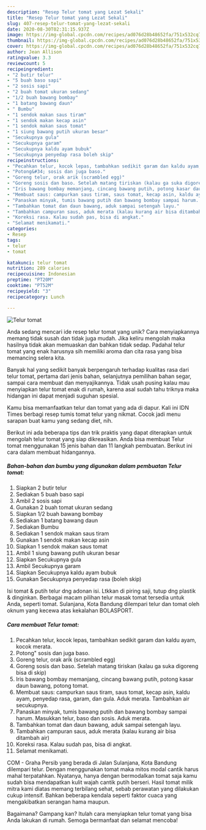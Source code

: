 ```yaml
---
description: "Resep Telur tomat yang Lezat Sekali"
title: "Resep Telur tomat yang Lezat Sekali"
slug: 407-resep-telur-tomat-yang-lezat-sekali
date: 2020-08-30T02:31:15.937Z
image: https://img-global.cpcdn.com/recipes/ad076d28b48652fa/751x532cq70/telur-tomat-foto-resep-utama.jpg
thumbnail: https://img-global.cpcdn.com/recipes/ad076d28b48652fa/751x532cq70/telur-tomat-foto-resep-utama.jpg
cover: https://img-global.cpcdn.com/recipes/ad076d28b48652fa/751x532cq70/telur-tomat-foto-resep-utama.jpg
author: Jean Allison
ratingvalue: 3.3
reviewcount: 5
recipeingredient:
- "2 butir telur"
- "5 buah baso sapi"
- "2 sosis sapi"
- "2 buah tomat ukuran sedang"
- "1/2 buah bawang bombay"
- "1 batang bawang daun"
- " Bumbu"
- "1 sendok makan saus tiram"
- "1 sendok makan kecap asin"
- "1 sendok makan saus tomat"
- "1 siung bawang putih ukuran besar"
- "Secukupnya gula"
- "Secukupnya garam"
- "Secukupnya kaldu ayam bubuk"
- "Secukupnya penyedap rasa boleh skip"
recipeinstructions:
- "Pecahkan telur, kocok lepas, tambahkan sedikit garam dan kaldu ayam, kocok merata."
- "Potong&#34; sosis dan juga baso."
- "Goreng telur, orak arik (scrambled egg)"
- "Goreng sosis dan baso. Setelah matang tiriskan (kalau ga suka digoreng bisa di skip)"
- "Iris bawang bombay memanjang, cincang bawang putih, potong kasar daun bawang, potong tomat."
- "Membuat saus: campurkan saus tiram, saus tomat, kecap asin, kaldu ayam, penyedap rasa, garam, dan gula. Aduk merata. Tambahkan air secukupnya."
- "Panaskan minyak, tumis bawang putih dan bawang bombay sampai harum. Masukkan telur, baso dan sosis. Aduk merata."
- "Tambahkan tomat dan daun bawang, aduk sampai setengah layu."
- "Tambahkan campuran saus, aduk merata (kalau kurang air bisa ditambah air)"
- "Koreksi rasa. Kalau sudah pas, bisa di angkat."
- "Selamat menikamati."
categories:
- Resep
tags:
- telur
- tomat

katakunci: telur tomat 
nutrition: 289 calories
recipecuisine: Indonesian
preptime: "PT20M"
cooktime: "PT52M"
recipeyield: "3"
recipecategory: Lunch

---
```



![Telur tomat](https://img-global.cpcdn.com/recipes/ad076d28b48652fa/751x532cq70/telur-tomat-foto-resep-utama.jpg)

Anda sedang mencari ide resep telur tomat yang unik? Cara menyiapkannya memang tidak susah dan tidak juga mudah. Jika keliru mengolah maka hasilnya tidak akan memuaskan dan bahkan tidak sedap. Padahal telur tomat yang enak harusnya sih memiliki aroma dan cita rasa yang bisa memancing selera kita.

Banyak hal yang sedikit banyak berpengaruh terhadap kualitas rasa dari telur tomat, pertama dari jenis bahan, selanjutnya pemilihan bahan segar, sampai cara membuat dan menyajikannya. Tidak usah pusing kalau mau menyiapkan telur tomat enak di rumah, karena asal sudah tahu triknya maka hidangan ini dapat menjadi suguhan spesial.

Kamu bisa memanfaatkan telur dan tomat yang ada di dapur. Kali ini IDN Times berbagi resep tumis tomat telur yang nikmat. Cocok jadi menu sarapan buat kamu yang sedang diet, nih.


Berikut ini ada beberapa tips dan trik praktis yang dapat diterapkan untuk mengolah telur tomat yang siap dikreasikan. Anda bisa membuat Telur tomat menggunakan 15 jenis bahan dan 11 langkah pembuatan. Berikut ini cara dalam membuat hidangannya.

<!--inarticleads1-->

##### Bahan-bahan dan bumbu yang digunakan dalam pembuatan Telur tomat:

1. Siapkan 2 butir telur
1. Sediakan 5 buah baso sapi
1. Ambil 2 sosis sapi
1. Gunakan 2 buah tomat ukuran sedang
1. Siapkan 1/2 buah bawang bombay
1. Sediakan 1 batang bawang daun
1. Sediakan  Bumbu
1. Sediakan 1 sendok makan saus tiram
1. Gunakan 1 sendok makan kecap asin
1. Siapkan 1 sendok makan saus tomat
1. Ambil 1 siung bawang putih ukuran besar
1. Siapkan Secukupnya gula
1. Ambil Secukupnya garam
1. Siapkan Secukupnya kaldu ayam bubuk
1. Gunakan Secukupnya penyedap rasa (boleh skip)


Isi tomat &amp; putih telur dng adonan isi. Ltkkan di piring saji, tutup dng plastik &amp; dinginkan. Berbagai macam pilihan telur masak tomat tersedia untuk Anda, seperti tomat. Sulanjana, Kota Bandung dilempari telur dan tomat oleh oknum yang kecewa atas kekalahan BOLASPORT. 

<!--inarticleads2-->

##### Cara membuat Telur tomat:

1. Pecahkan telur, kocok lepas, tambahkan sedikit garam dan kaldu ayam, kocok merata.
1. Potong&#34; sosis dan juga baso.
1. Goreng telur, orak arik (scrambled egg)
1. Goreng sosis dan baso. Setelah matang tiriskan (kalau ga suka digoreng bisa di skip)
1. Iris bawang bombay memanjang, cincang bawang putih, potong kasar daun bawang, potong tomat.
1. Membuat saus: campurkan saus tiram, saus tomat, kecap asin, kaldu ayam, penyedap rasa, garam, dan gula. Aduk merata. Tambahkan air secukupnya.
1. Panaskan minyak, tumis bawang putih dan bawang bombay sampai harum. Masukkan telur, baso dan sosis. Aduk merata.
1. Tambahkan tomat dan daun bawang, aduk sampai setengah layu.
1. Tambahkan campuran saus, aduk merata (kalau kurang air bisa ditambah air)
1. Koreksi rasa. Kalau sudah pas, bisa di angkat.
1. Selamat menikamati.


COM - Graha Persib yang berada di Jalan Sulanjana, Kota Bandung dilempari telur. Dengan menggunakan tomat maka mitos modal cantik harus mahal terpatahkan. Nyatanya, hanya dengan bermodalkan tomat saja kamu sudah bisa mendapatkan kulit wajah cantik putih berseri. Hasil tomat milik mitra kami diatas memang terbilang sehat, sebab perawatan yang dilakukan cukup intensif. Bahkan beberapa kendala seperti faktor cuaca yang mengakibatkan serangan hama maupun. 

Bagaimana? Gampang kan? Itulah cara menyiapkan telur tomat yang bisa Anda lakukan di rumah. Semoga bermanfaat dan selamat mencoba!
